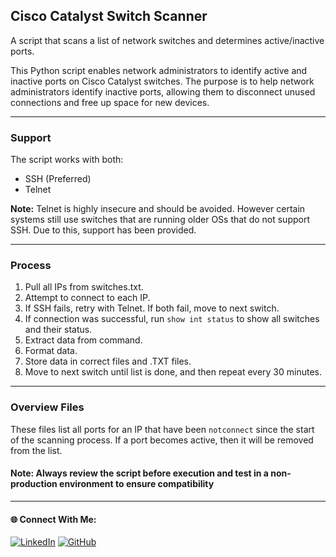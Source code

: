 ## Cisco Catalyst Switch Scanner
A script that scans a list of network switches and determines active/inactive ports.

This Python script enables network administrators to identify active and inactive ports on Cisco Catalyst switches.
The purpose is to help network administrators identify inactive ports, allowing them to disconnect unused connections and free up space for new devices.

---

### Support
The script works with both:
- SSH (Preferred)
- Telnet

**Note:** Telnet is highly insecure and should be avoided. However certain systems still use switches that are running older OSs that do not support SSH. Due to this, support has been provided.

---

### Process
1. Pull all IPs from switches.txt.
2. Attempt to connect to each IP.
3. If SSH fails, retry with Telnet. If both fail, move to next switch.
4. If connection was successful, run `show int status` to show all switches and their status.
5. Extract data from command.
6. Format data.
7. Store data in correct files and .TXT files.
8. Move to next switch until list is done, and then repeat every 30 minutes.

---

### Overview Files 
These files list all ports for an IP that have been `notconnect` since the start of the scanning process. If a port becomes active, then it will be removed from the list.

#### Note: Always review the script before execution and test in a non-production environment to ensure compatibility

---

#### 🌐 Connect With Me:
[![LinkedIn](https://img.shields.io/badge/LinkedIn-blue?style=for-the-badge&logo=LinkedIn&link=www.linkedin.com/in/hasnan-asif)](www.linkedin.com/in/hasnan-asif)
[![GitHub](https://img.shields.io/badge/GitHub-gray?style=for-the-badge&logo=Github&link=https://github.com/HasnanAsif)](https://github.com/HasnanAsif)
